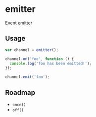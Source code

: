 emitter
=======

Event emitter

Usage
-----

```js
var channel = emitter();

channel.on('foo', function () {
  console.log('foo has been emitted!');
});

channel.emit('foo');
```

Roadmap
-------

*   `once()`
*   `off()`
